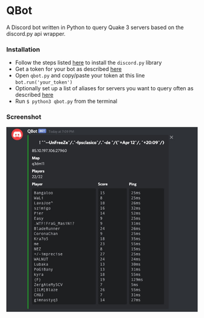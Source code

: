 QBot
==============
A Discord bot written in Python to query Quake 3 servers based on the discord.py api wrapper.


### Installation

- Follow the steps listed [here](https://github.com/Rapptz/discord.py#installing) to install the `discord.py` library
- Get a token for your bot as described [here](https://github.com/reactiflux/discord-irc/wiki/Creating-a-discord-bot-&-getting-a-token)
- Open `qbot.py` and copy/paste your token at this line `bot.run('your_token')`
- Optionally set up a list of aliases for servers you want to query often as described [here](https://github.com/andreagiavatto/QBot/issues/1)
- Run ```$ python3 qbot.py``` from the terminal

### Screenshot
![Screenshot](example.jpg)
